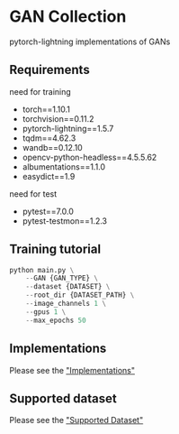# GAN Collection

pytorch-lightning implementations of GANs

## Requirements

need for training

- torch==1.10.1
- torchvision==0.11.2
- pytorch-lightning==1.5.7
- tqdm==4.62.3
- wandb==0.12.10
- opencv-python-headless==4.5.5.62
- albumentations==1.1.0
- easydict==1.9

need for test

- pytest==7.0.0
- pytest-testmon==1.2.3

## Training tutorial

```python
python main.py \
    --GAN {GAN_TYPE} \
    --dataset {DATASET} \
    --root_dir {DATASET_PATH} \
    --image_channels 1 \
    --gpus 1 \
    --max_epochs 50
```

## Implementations

Please see the ["Implementations"](./md/Implementations.md)

## Supported dataset

Please see the ["Supported Dataset"](./md/Supported%20Dataset.md)
